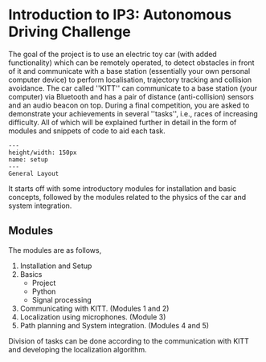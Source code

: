 # Introduction to IP3: Autonomous Driving Challenge

The goal of the project is to use an electric toy car (with added functionality) which can be remotely operated, to detect obstacles in front of it and communicate with a base station (essentially your own personal computer device) to perform localisation, trajectory tracking and collision avoidance. 
The car called ''KITT'' can communicate to a base station (your computer) via Bluetooth and has a pair of distance (anti-collision) sensors and an audio beacon on top. During a final competition, you are asked to demonstrate your achievements in several ''tasks'', i.e., races of increasing difficulty. All of which will be explained further in detail in the form of modules and snippets of code to aid each task.

```{figure} intro_setup.jpg
---
height/width: 150px
name: setup
---
General Layout
```

It starts off with some introductory modules for installation and basic concepts, followed by the modules related to the physics of the car and system integration. 

## Modules

The modules are as follows, 
1. Installation and Setup
2. Basics
    - Project
    - Python
    - Signal processing
3. Communicating with KITT. (Modules 1 and 2)
4. Localization using microphones. (Module 3)
5. Path planning and System integration. (Modules 4 and 5)

Division of tasks can be done according to the communication with KITT and developing the localization algorithm. 

```{tableofcontents}
```
